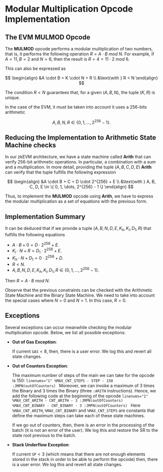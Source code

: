 # Modular Multiplication Opcode Implementation


## The EVM MULMOD Opcode

The **MULMOD** opcode performs a modular multiplication of two numbers, that is, it performs the following operation $R = A \cdot B \ \mathit{mod} \ N$. For example, if $A = 11, B = 2$ and $N = 6$, then the result is $R = 4 = 11 \cdot 2 \ \mathit{mod} \ 6$. 

This can also be expressed as 

$$
\begin{align}
&A \cdot B = K \cdot N + R \\
&\text{with } R < N
\end{align}
$$

The condition $R < N$ guarantees that, for a given $(A, B, N)$, the tuple $(K, R)$ is unique. 

In the case of the EVM, it must be taken into account it uses a $256$-bits arithmetic

$$
A, B, N, R \in \{ 0, 1, \dots, 2^{256} - 1 \}.
$$


## Reducing the Implementation to Arithmetic State Machine checks

In our zkEVM architecture, we have a state machine called **Arith** that can verify $256$-bit arithmetic operations. In particular, a combination with a sum and a multiplication. In more detail, providing the tuple $(A, B, C, D, E)$ **Arith** can verify that the tuple fulfills the following expression

$$
\begin{align}
&A \cdot B + C = D \cdot 2^{256} + E \\
&\text{with } A, B, C, D, E \in \{ 0, 1, \dots, 2^{256} - 1 \}
\end{align}
$$

Thus, to implement the **MULMOD** opcode using **Arith**, we have to express the modular multiplication as a set of equations with the previous form.


## Implementation Summary 

It can be deduced that if we provide a tuple $(A, B, N, D, E, K_h, K_l, D_1, R)$ that fulfills the following equations

- $A \cdot B + 0 = D \cdot 2^{256} + E$.
- $K_l \cdot N + R = D_1 \cdot 2^{256} + E$.
- $K_h \cdot N + D_1 = 0 \cdot 2^{256} + D$.
- $R < N$.
- $A, B, N, D, E, K_h, K_l, D_1, R \in \{0, 1, \dots, 2^{256} - 1 \}.$

Then $R = A \cdot B \ \mathit{mod} \ N$. 

Observe that the previous constraints can be checked with the Arithmetic State Machine and the Binary State Machine. We need to take into account the special cases where $N = 0$ and $N =1$. In this case, $R = 0$. 


## Exceptions 

Several exceptions can occur meanwhile checking the modular multiplication opcode. Below, we list all possible exceptions:

- **Out of Gas Exception**: 

    If current $\mathtt{GAS} < 8$, then, there is a user error. We log this and revert all state changes. 

- **Out of Counters Exception**: 

    The maximum number of steps of the main we can take for the opcode is $150$:
        ```linenums="1"
        %MAX_CNT_STEPS - STEP - 150 :JMPN(outOfCounters)
        ```
    Moreover, we can invoke a maximum of $3$ times the Binary and $3$ times the Binary (three $\texttt{:ARITH}$ instructions). Hence, we add the following code at the beginning of the opcode
        ```linenums="1"
        %MAX_CNT_ARITH - CNT_ARITH - 3 :JMPN(outOfCounters)                 
        %MAX_CNT_BINARY - CNT_BINARY - 3 :JMPN(outOfCounters)
        ```
    Here $\texttt{%MAX_CNT_ARITH}, \texttt{%MAX_CNT_BINARY}$ and $\texttt{%MAX_CNT_STEPS}$ are constants that define the maximum steps can take each of these state machines. 
    
    If we go out of counters, then, there is an error in the processing of the batch (it is not an error of the user). We log this and restore the SR to the state root previous to the batch.

- **Stack Underflow Exception**:

    If current $\mathtt{SP} < 3$ (which means that there are not enough elements stored in the stack in order to be able to perform the opcode) then, there is a user error. We log this and revert all state changes. 

